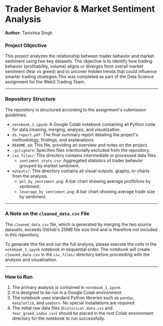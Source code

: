 # Trader Behavior & Market Sentiment Analysis

**Author:** Tanishka Singh

### Project Objective

This project analyzes the relationship between trader behavior and market sentiment using two key datasets. The objective is to identify how trading behavior (profitability, volume) aligns or diverges from overall market sentiment (fear vs greed) and to uncover hidden trends that could influence smarter trading strategies.This was completed as part of the Data Science assignment for the Web3 Trading Team.

---

### Repository Structure

The repository is structured according to the assignment's submission guidelines:

* `notebook_1.ipynb`: A Google Colab notebook containing all Python code for data cleaning, merging, analysis, and visualization.
* `ds_report.pdf`: The final summary report detailing the project's methodology, findings, and explanations.
* `README.md`: This file, providing an overview and notes on the project.
* `.gitignore`: Specifies files intentionally excluded from the repository.
* `csv_files/`: This directory contains intermediate or processed data files.
    * `sentiment_stats.csv`: Aggregated statistics of trader behavior grouped by market sentiment.
* `outputs/`: This directory contains all visual outputs, graphs, or charts from the analysis.
    * `pnl_by_sentiment.png`: A bar chart showing average profit/loss by sentiment.
    * `leverage_by_sentiment.png`: A bar chart showing average trade size by sentiment.

---

### A Note on the `cleaned_data.csv` File

The `cleaned_data.csv` file, which is generated by merging the two source datasets, exceeds GitHub's 25MB file size limit and is therefore not included in this repository.

To generate this file and run the full analysis, please execute the cells in the `notebook_1.ipynb` notebook in sequential order. The notebook will create `cleaned_data.csv` in the `csv_files/` directory before proceeding with the analysis and visualization.

---

### How to Run

1.  The primary analysis is contained in `notebook_1.ipynb`.
2.  It is designed to be run in a Google Colab environment.
3.  The notebook uses standard Python libraries such as `pandas`, `matplotlib`, and `seaborn`. No special installations are required.
4.  The initial raw data files (`historical_data.csv` and `fear_greed_index.csv`) should be placed in the root Colab environment directory for the notebook to run successfully.

